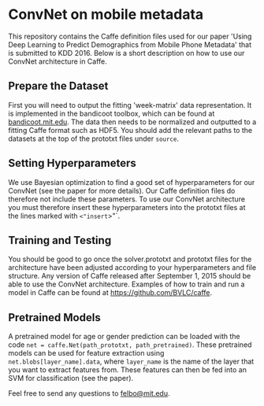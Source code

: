
ConvNet on mobile metadata
=====================================
This repository contains the Caffe definition files used for our paper 'Using Deep Learning to Predict Demographics from Mobile Phone Metadata' that is submitted to KDD 2016. Below is a short description on how to use our ConvNet architecture in Caffe.

Prepare the Dataset
-------------------
First you will need to output the fitting 'week-matrix' data representation. It is implemented in the bandicoot toolbox, which can be found at [bandicoot.mit.edu](bandicoot.mit.edu). The data then needs to be normalized and outputted to a fitting Caffe format such as HDF5. You should add the relevant paths to the datasets at the top of the prototxt files under `source`.

Setting Hyperparameters
-------------------
We use Bayesian optimization to find a good set of hyperparameters for our ConvNet (see the paper for more details). Our Caffe definition files do therefore not include these parameters. To use our ConvNet architecture you must therefore insert these hyperparameters into the prototxt files at the lines marked with `<"insert`>"`.

Training and Testing
--------------------------------------
You should be good to go once the solver.prototxt and prototxt files for the architecture have been adjusted according to your hyperparameters and file structure. Any version of Caffe released after September 1, 2015 should be able to use the ConvNet architecture. Examples of how to train and run a model in Caffe can be found at https://github.com/BVLC/caffe.

Pretrained Models
--------------------------------------
A pretrained model for age or gender prediction can be loaded with the code `net = caffe.Net(path_prototxt, path_pretrained)`. These pretrained models can be used for feature extraction using `net.blobs[layer_name].data`, where `layer_name` is the name of the layer that you want to extract features from. These features can then be fed into an SVM for classification (see the paper).

Feel free to send any questions to felbo@mit.edu.
